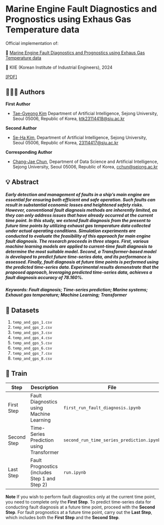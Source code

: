 # Marine Engine Fault Diagnostics and Prognostics using Exhaus Gas Temperature data

Official implementation of:

📄 [Marine Engine Fault Diagnostics and Prognostics using Exhaus Gas Temperature data](https://www.dbpia.co.kr/journal/articleDetail?nodeId=NODE11964687)

📰 KIIE (Korean Institute of Industrial Engineers), 2024

[\[PDF\]](src\DBPIA-NURIMEDIA.pdf)


## 🧑‍🤝‍🧑 Authors

**First Author**
- [Tae-Gyeong Kim](https://github.com/MonoHaru) Department of Artificial Intelligence, Sejong University, Seoul 05006, Republic of Korea, [ktk23114418@sju.ac.kr](mailto:ktk23114418@sju.ac.kr)

**Second Author**
- [Se-Ha Kim](https://github.com/), Department of Artificial Intelligence, Sejong University, Seoul 05006, Republic of Korea, [23114417@sju.ac.kr](mailto:23114417@sju.ac.kr)

**Corresponding Author**
- [Chang-Jae Chun](https://github.com/), Department of Data Science and Artificial Intelligence, Sejong University, Seoul 05006, Republic of Korea, [cchun@sejong.ac.kr](mailto:cchun@sejong.ac.kr)


## 💡 Abstract

##### Early detection and management of faults in a ship’s main engine are essential for ensuring both efficient and safe operation. Such faults can result in substantial economic losses and heightened safety risks. However, conventional fault diagnosis methods are inherently limited, as they can only address issues that have already occurred at the current time point. In this study, we extend fault diagnosis from the present to future time points by utilizing exhaust gas temperature data collected under actual operating conditions. Simulation experiments are conducted to evaluate the feasibility of this approach for main engine fault diagnosis. The research proceeds in three stages. First, various machine learning models are applied to current-time fault diagnosis to determine the most suitable model. Second, a Transformer-based model is developed to predict future time-series data, and its performance is assessed. Finally, fault diagnosis at future time points is performed using the predicted time-series data. Experimental results demonstrate that the proposed approach, leveraging predicted time-series data, achieves a fault diagnosis accuracy of 78.160%.

##### Keywords: Fault diagnosis; Time-series prediction; Marine systems; Exhaust gas temperature; Machine Learning; Transformer


## 📁 Datasets
1. `temp_and_gps_1.csv`
2. `temp_and_gps_2.csv`
3. `temp_and_gps_3.csv`
4. `temp_and_gps_4.csv`
5. `temp_and_gps_5.csv`
6. `temp_and_gps_6.csv`
7. `temp_and_gps_7.csv`
8. `temp_and_gps_8.csv`


## 🚀 Train
| Step        | Description                                      | File                                           |
|-------------|--------------------------------------------------|-----------------------------------------------|
| First Step  | Fault Diagnostics using Machine Learning         | `first_run_fault_diagnosis.ipynb`              |
| Second Step | Time-Series Prediction using Transformer         | `second_run_time_series_prediction.ipynb`      |
| Last Step   | Fault Prognostics (includes Step 1 and Step 2)   | `run.ipynb`                                    |


**Note**
If you wish to perform fault diagnostics only at the current time point, you need to complete only the **First Step**. To predict time-series data for conducting fault diagnosis at a future time point, proceed with the **Second Step**. For fault prognostics at a future time point, carry out the **Last Step**, which includes both the **First Step** and the **Second Step**.